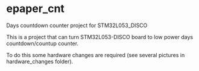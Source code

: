 # epaper_cnt
Days countdown counter project for STM32L053_DISCO

This is a project that can turn STM32L053-DISCO board to low power days countdown/countup counter.

To do this some hardware changes are required (see several pictures in hardware_changes folder).
